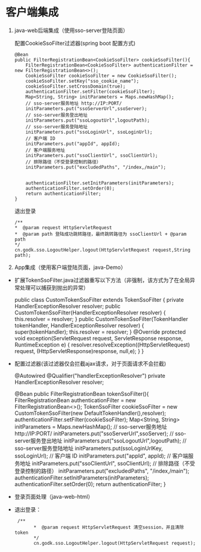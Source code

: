 # 客户端集成

1.  java-web后端集成（使用sso-server登陆页面）

    配置CookieSsoFilter过滤器(spring boot 配置方式)
        
        @Bean
        public FilterRegistrationBean<CookieSsoFilter> cookieSsoFilter(){
            FilterRegistrationBean<CookieSsoFilter> authenticationFilter = new FilterRegistrationBean<>();
            CookieSsoFilter cookieSsoFilter = new CookieSsoFilter();
            cookieSsoFilter.setKey("sso_cookie_name");
            cookieSsoFilter.setCrossDomain(true);
            authenticationFilter.setFilter(cookieSsoFilter);
            Map<String, String> initParameters = Maps.newHashMap();
            // sso-server服务地址 http://IP:PORT/
            initParameters.put("ssoServerUrl",ssoServer);
            // sso-server服务登出地址
            initParameters.put("ssoLogoutUrl",logoutPath);
            // sso-server服务登陆地址
            initParameters.put("ssoLoginUrl", ssoLoginUrl);
            // 客户端 ID
            initParameters.put("appId", appId);
            // 客户端服务地址
            initParameters.put("ssoClientUrl", ssoClientUrl);
            // 排除路径（不受登录控制的路径）
            initParameters.put("excludedPaths", "/index,/main");
            
            
            authenticationFilter.setInitParameters(initParameters);
            authenticationFilter.setOrder(0);
            return authenticationFilter;
        }
        
    退出登录
    
        /**
        *  @param request HttpServletRequest
        *  @param path 登陆成功跳转路径，最终跳转路径为 ssoClientUrl + @param path
        */
        cn.godk.sso.LogoutHelper.logout(HttpServletRequest request,String path);
2.  App集成（使用客户端登陆页面，java-Demo）
    
   - 扩展TokenSsoFilter.java过滤器重写以下方法（非强制，该方式为了在全局异常处理可以捕获到抛出的异常）
    
    
       public class CustomTokenSsoFilter extends TokenSsoFilter {
           private HandlerExceptionResolver resolver;
           public CustomTokenSsoFilter(HandlerExceptionResolver resolver) {
               this.resolver = resolver;
           }
           public CustomTokenSsoFilter(TokenHandler tokenHandler, HandlerExceptionResolver resolver) {
               super(tokenHandler);
               this.resolver = resolver;
           }
           @Override
           protected void exception(ServletRequest request, ServletResponse response, RuntimeException e) {
               resolver.resolveException((HttpServletRequest) request, (HttpServletResponse)response, null,e);
           }
       }


   - 配置过滤器(该过滤器仅会拦截ajax请求，对于页面请求不会拦截) 


        @Autowired
        @Qualifier("handlerExceptionResolver")
        private HandlerExceptionResolver resolver;
        
        @Bean
        public FilterRegistrationBean<TokenSsoFilter> tokenSsoFilter(){
            FilterRegistrationBean<TokenSsoFilter> authenticationFilter = new FilterRegistrationBean<>();
            TokenSsoFilter cookieSsoFilter = new CustomTokenSsoFilter(new DefaultTokenHandler(),resolver);
            authenticationFilter.setFilter(cookieSsoFilter);
            Map<String, String> initParameters = Maps.newHashMap();
            // sso-server服务地址 http://IP:PORT/
            initParameters.put("ssoServerUrl",ssoServer);
            // sso-server服务登出地址
            initParameters.put("ssoLogoutUrl",logoutPath);
            // sso-server服务登陆地址
            initParameters.put(ssoLoginUrlKey, ssoLoginUrl);
            // 客户端 ID
            initParameters.put("appId", appId);
            // 客户端服务地址
            initParameters.put("ssoClientUrl", ssoClientUrl);
            // 排除路径（不受登录控制的路径）
            initParameters.put("excludedPaths", "/index,/main");
            authenticationFilter.setInitParameters(initParameters);
            authenticationFilter.setOrder(0);
            return authenticationFilter;
        }

 
   - 登录页面处理（java-web-html）
        
        
        <script type="application/javascript" charset="UTF-8">
           // jquery form 提交，登录成功将token保存到cookie(根据实际情况选择保存位置)
           $("#submit").on("click",function(){
              var option ={
                  success:function (data) {
                    console.log(data);
                    if(data.code==0){
                        cookieSave("token",data.data.key);
                        // 登录成功跳转
                        window.location.href="/index";
                    }else{
                        alert("登陆失败")
                    }
                  }
              };
              $("#from").ajaxSubmit(option);
        
          })


   - 全局ajax控制：
            
            
        <script type="application/javascript" charset="UTF-8">
            // ajax发送前，获取保存的token，放到请求头中一并发送
            $(document).ajaxSend(function(event, jqxhr, settings) {
               jqxhr.setRequestHeader("token", $.cookie("token")) ;
            });
            // ajax请求成功，定义指定result.code为未登录状态（此处为全局异常返回结果，定义为302，根据自身情况定义，设置），失败则跳转到指定页面
            $(document).ajaxSuccess(function(event, xhr, settings) {
               var result = xhr.responseJSON;
                if(result.code==302){
                    window.location.href="/login";
                }
            });
    
        </script>
   - 退出登录：
        
          /**
                *  @param request HttpServletRequest 清空session，并且清除 token
                */
                cn.godk.sso.LogoutHelper.logout(HttpServletRequest request);